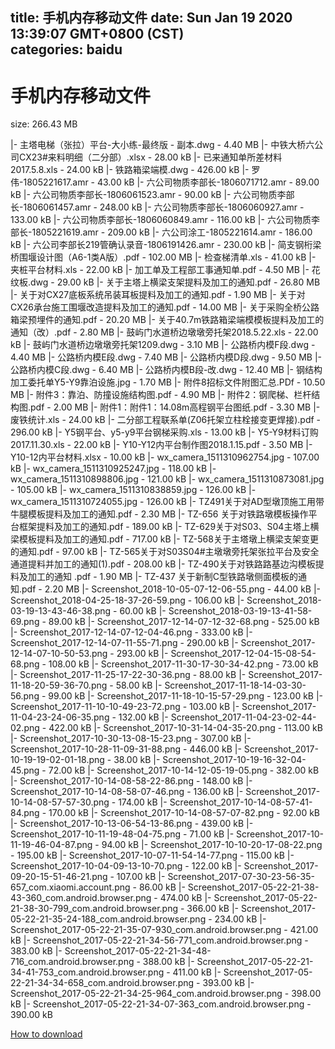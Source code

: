 
title: 手机内存移动文件
date: Sun Jan 19 2020 13:39:07 GMT+0800 (CST)    
categories: baidu
---

# 手机内存移动文件
size: 266.43 MB
 
 
|- 主塔电梯（张拉）平台-大小练-最终版 - 副本.dwg - 4.40 MB
|- 中铁大桥六公司CX23#来料明细（二分部）.xlsx - 28.00 kB
|- 已来通知单所差材料2017.5.8.xls - 24.00 kB
|- 铁路箱梁端模.dwg - 426.00 kB
|- 罗伟-1805221617.amr - 43.00 kB
|- 六公司物质李部长-1806071712.amr - 89.00 kB
|- 六公司物质李部长-1806061523.amr - 90.00 kB
|- 六公司物质李部长-1806061457.amr - 248.00 kB
|- 六公司物质李部长-1806060927.amr - 133.00 kB
|- 六公司物质李部长-1806060849.amr - 116.00 kB
|- 六公司物质李部长-1805221619.amr - 209.00 kB
|- 六公司涂工-1805221614.amr - 186.00 kB
|- 六公司李部长219管确认录音-1806191426.amr - 230.00 kB
|- 简支钢桁梁桥围堰设计图（A6-1类A版）.pdf - 102.00 MB
|- 检查梯清单.xls - 41.00 kB
|- 夹桩平台材料.xls - 22.00 kB
|- 加工单及工程部工事通知单.pdf - 4.50 MB
|- 花纹板.dwg - 29.00 kB
|- 关于主塔上横梁支架提料及加工的通知.pdf - 26.80 MB
|- 关于对CX27底板系统吊装耳板提料及加工的通知.pdf - 1.90 MB
|- 关于对CX26承台施工围堰改造提料及加工的通知.pdf - 14.00 MB
|- 关于采购全桥公路箱梁预埋件的通知.pdf - 20.20 MB
|- 关于40.7m铁路箱梁端模模板提料及加工的通知（改）.pdf - 2.80 MB
|- 鼓屿门水道桥边墩墩旁托架2018.5.22.xls - 22.00 kB
|- 鼓屿门水道桥边墩墩旁托架1209.dwg - 3.10 MB
|- 公路桥内模F段.dwg - 4.40 MB
|- 公路桥内模E段.dwg - 7.40 MB
|- 公路桥内模D段.dwg - 9.50 MB
|- 公路桥内模C段.dwg - 6.40 MB
|- 公路桥内模B段-改.dwg - 12.40 MB
|- 钢结构加工委托单Y5-Y9靠泊设施.jpg - 1.70 MB
|- 附件8招标文件附图汇总.PDf - 10.50 MB
|- 附件3：靠泊、防撞设施结构图.pdf - 4.90 MB
|- 附件2：钢爬梯、栏杆结构图.pdf - 2.00 MB
|- 附件1：附件1：14.08m高程钢平台图纸.pdf - 3.30 MB
|- 废铁统计.xls - 24.00 kB
|- 二分部工程联系单(Z06托架立柱栓接变更焊接).pdf - 296.00 kB
|- Y5钢平台、y5-y9平台钢梯采购.xls - 13.00 kB
|- Y5-Y9材料订购2017.11.30.xls - 22.00 kB
|- Y10-Y12内平台制作图2018.1.15.pdf - 3.50 MB
|- Y10-12内平台材料.xlsx - 10.00 kB
|- wx_camera_1511310962754.jpg - 107.00 kB
|- wx_camera_1511310925247.jpg - 118.00 kB
|- wx_camera_1511310898806.jpg - 121.00 kB
|- wx_camera_1511310873081.jpg - 105.00 kB
|- wx_camera_1511310838859.jpg - 126.00 kB
|- wx_camera_1511310724055.jpg - 126.00 kB
|- TZ491关于对AD型墩顶施工用带牛腿模板提料及加工的通知.pdf - 2.30 MB
|- TZ-656 关于对铁路墩模板操作平台框架提料及加工的通知.pdf - 189.00 kB
|- TZ-629关于对S03、S04主塔上横梁模板提料及加工的通知.pdf - 717.00 kB
|- TZ-568关于主塔墩上横梁支架变更的通知.pdf - 97.00 kB
|- TZ-565关于对S03S04#主墩墩旁托架张拉平台及安全通道提料并加工的通知(1).pdf - 208.00 kB
|- TZ-490关于对铁路路基边沟模板提料及加工的通知 .pdf - 1.90 MB
|- TZ-437  关于新制C型铁路墩侧面模板的通知.pdf - 2.20 MB
|- Screenshot_2018-10-05-07-12-06-55.png - 44.00 kB
|- Screenshot_2018-04-25-18-37-26-59.png - 106.00 kB
|- Screenshot_2018-03-19-13-43-46-38.png - 60.00 kB
|- Screenshot_2018-03-19-13-41-58-69.png - 89.00 kB
|- Screenshot_2017-12-14-07-12-32-68.png - 525.00 kB
|- Screenshot_2017-12-14-07-12-04-46.png - 333.00 kB
|- Screenshot_2017-12-14-07-11-55-71.png - 290.00 kB
|- Screenshot_2017-12-14-07-10-50-53.png - 293.00 kB
|- Screenshot_2017-12-04-15-08-54-68.png - 108.00 kB
|- Screenshot_2017-11-30-17-30-34-42.png - 73.00 kB
|- Screenshot_2017-11-25-17-22-30-36.png - 88.00 kB
|- Screenshot_2017-11-18-20-59-36-70.png - 58.00 kB
|- Screenshot_2017-11-18-14-03-30-56.png - 99.00 kB
|- Screenshot_2017-11-18-10-15-57-29.png - 123.00 kB
|- Screenshot_2017-11-10-10-49-23-72.png - 103.00 kB
|- Screenshot_2017-11-04-23-24-06-35.png - 132.00 kB
|- Screenshot_2017-11-04-23-02-44-02.png - 422.00 kB
|- Screenshot_2017-10-31-14-04-35-20.png - 113.00 kB
|- Screenshot_2017-10-30-13-08-15-23.png - 307.00 kB
|- Screenshot_2017-10-28-11-09-31-88.png - 446.00 kB
|- Screenshot_2017-10-19-19-02-01-18.png - 38.00 kB
|- Screenshot_2017-10-19-16-32-04-45.png - 72.00 kB
|- Screenshot_2017-10-14-12-05-19-05.png - 382.00 kB
|- Screenshot_2017-10-14-08-58-22-86.png - 148.00 kB
|- Screenshot_2017-10-14-08-58-07-46.png - 136.00 kB
|- Screenshot_2017-10-14-08-57-57-30.png - 174.00 kB
|- Screenshot_2017-10-14-08-57-41-84.png - 170.00 kB
|- Screenshot_2017-10-14-08-57-07-82.png - 92.00 kB
|- Screenshot_2017-10-13-06-54-13-86.png - 439.00 kB
|- Screenshot_2017-10-11-19-48-04-75.png - 71.00 kB
|- Screenshot_2017-10-11-19-46-04-87.png - 94.00 kB
|- Screenshot_2017-10-10-20-17-08-22.png - 195.00 kB
|- Screenshot_2017-10-07-11-54-14-77.png - 115.00 kB
|- Screenshot_2017-10-04-09-13-10-70.png - 122.00 kB
|- Screenshot_2017-09-20-15-51-46-21.png - 107.00 kB
|- Screenshot_2017-07-30-23-56-35-657_com.xiaomi.account.png - 86.00 kB
|- Screenshot_2017-05-22-21-38-43-360_com.android.browser.png - 474.00 kB
|- Screenshot_2017-05-22-21-38-30-799_com.android.browser.png - 366.00 kB
|- Screenshot_2017-05-22-21-35-24-188_com.android.browser.png - 234.00 kB
|- Screenshot_2017-05-22-21-35-07-930_com.android.browser.png - 421.00 kB
|- Screenshot_2017-05-22-21-34-56-771_com.android.browser.png - 383.00 kB
|- Screenshot_2017-05-22-21-34-48-716_com.android.browser.png - 388.00 kB
|- Screenshot_2017-05-22-21-34-41-753_com.android.browser.png - 411.00 kB
|- Screenshot_2017-05-22-21-34-34-658_com.android.browser.png - 393.00 kB
|- Screenshot_2017-05-22-21-34-25-964_com.android.browser.png - 398.00 kB
|- Screenshot_2017-05-22-21-34-07-363_com.android.browser.png - 390.00 kB

[How to download](https://bpcam.bemobtrk.com/go/2ceec3aa-1ca2-46d6-b9ff-aaa5c184517c?jno=4062)